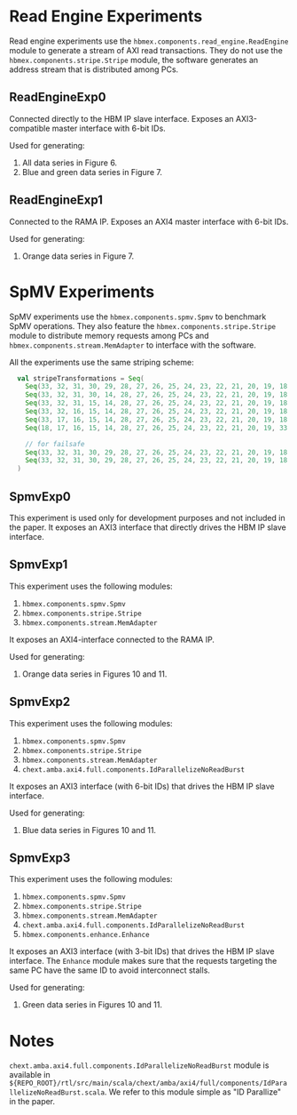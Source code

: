 # Read Engine Experiments

Read engine experiments use the `hbmex.components.read_engine.ReadEngine` module to generate a stream of AXI read transactions.
They do not use the `hbmex.components.stripe.Stripe` module, the software generates an address stream that is distributed among PCs.

## ReadEngineExp0

Connected directly to the HBM IP slave interface.
Exposes an AXI3-compatible master interface with 6-bit IDs.

Used for generating:

1. All data series in Figure 6.
2. Blue and green data series in Figure 7.

## ReadEngineExp1

Connected to the RAMA IP.
Exposes an AXI4 master interface with 6-bit IDs.

Used for generating:

1. Orange data series in Figure 7.

# SpMV Experiments

SpMV experiments use the `hbmex.components.spmv.Spmv` to benchmark SpMV operations.
They also feature the `hbmex.components.stripe.Stripe` module to distribute memory requests among PCs
and `hbmex.components.stream.MemAdapter` to interface with the software.

All the experiments use the same striping scheme:

```scala
  val stripeTransformations = Seq(
    Seq(33, 32, 31, 30, 29, 28, 27, 26, 25, 24, 23, 22, 21, 20, 19, 18, 17, 16, 15, 14, 13, 12, 11, 10, 9, 8, 7, 6, 5, 4, 3, 2, 1, 0).reverse,
    Seq(33, 32, 31, 30, 14, 28, 27, 26, 25, 24, 23, 22, 21, 20, 19, 18, 17, 16, 15, 29, 13, 12, 11, 10, 9, 8, 7, 6, 5, 4, 3, 2, 1, 0).reverse,
    Seq(33, 32, 31, 15, 14, 28, 27, 26, 25, 24, 23, 22, 21, 20, 19, 18, 17, 16, 30, 29, 13, 12, 11, 10, 9, 8, 7, 6, 5, 4, 3, 2, 1, 0).reverse,
    Seq(33, 32, 16, 15, 14, 28, 27, 26, 25, 24, 23, 22, 21, 20, 19, 18, 17, 31, 30, 29, 13, 12, 11, 10, 9, 8, 7, 6, 5, 4, 3, 2, 1, 0).reverse,
    Seq(33, 17, 16, 15, 14, 28, 27, 26, 25, 24, 23, 22, 21, 20, 19, 18, 32, 31, 30, 29, 13, 12, 11, 10, 9, 8, 7, 6, 5, 4, 3, 2, 1, 0).reverse,
    Seq(18, 17, 16, 15, 14, 28, 27, 26, 25, 24, 23, 22, 21, 20, 19, 33, 32, 31, 30, 29, 13, 12, 11, 10, 9, 8, 7, 6, 5, 4, 3, 2, 1, 0).reverse,

    // for failsafe
    Seq(33, 32, 31, 30, 29, 28, 27, 26, 25, 24, 23, 22, 21, 20, 19, 18, 17, 16, 15, 14, 13, 12, 11, 10, 9, 8, 7, 6, 5, 4, 3, 2, 1, 0).reverse,
    Seq(33, 32, 31, 30, 29, 28, 27, 26, 25, 24, 23, 22, 21, 20, 19, 18, 17, 16, 15, 14, 13, 12, 11, 10, 9, 8, 7, 6, 5, 4, 3, 2, 1, 0).reverse
  )
```

## SpmvExp0

This experiment is used only for development purposes and not included in the paper.
It exposes an AXI3 interface that directly drives the HBM IP slave interface.

## SpmvExp1

This experiment uses the following modules:

1. `hbmex.components.spmv.Spmv`
2. `hbmex.components.stripe.Stripe`
3. `hbmex.components.stream.MemAdapter`

It exposes an AXI4-interface connected to the RAMA IP.

Used for generating:

1. Orange data series in Figures 10 and 11.

## SpmvExp2

This experiment uses the following modules:

1. `hbmex.components.spmv.Spmv`
2. `hbmex.components.stripe.Stripe`
3. `hbmex.components.stream.MemAdapter`
4. `chext.amba.axi4.full.components.IdParallelizeNoReadBurst`

It exposes an AXI3 interface (with 6-bit IDs) that drives the HBM IP slave interface.

Used for generating:

1. Blue data series in Figures 10 and 11.

## SpmvExp3

This experiment uses the following modules:

1. `hbmex.components.spmv.Spmv`
2. `hbmex.components.stripe.Stripe`
3. `hbmex.components.stream.MemAdapter`
4. `chext.amba.axi4.full.components.IdParallelizeNoReadBurst`
5. `hbmex.components.enhance.Enhance`

It exposes an AXI3 interface (with 3-bit IDs) that drives the HBM IP slave interface.
The `Enhance` module makes sure that the requests targeting the same PC have the same ID to avoid interconnect stalls.

Used for generating:

1. Green data series in Figures 10 and 11.

# Notes

`chext.amba.axi4.full.components.IdParallelizeNoReadBurst` module is available in `${REPO_ROOT}/rtl/src/main/scala/chext/amba/axi4/full/components/IdParallelizeNoReadBurst.scala`.
We refer to this module simple as "ID Parallize" in the paper.
